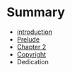 # Summary

* [introduction](README.md)
* [Prelude](prelude.md)
* [Chapter 2](chapter2.md)
* [Copyright](copyright.md)
* Dedication

